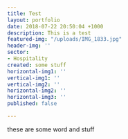 ```yaml
---
title: Test
layout: portfolio
date: 2018-07-22 20:50:04 +1000
description: This is a test
featured-img: "/uploads/IMG_1833.jpg"
header-img: ''
sector:
- Hospitality
created: some stuff
horizontal-img1: ''
vertical-img1: ''
vertical-img2: ''
horizontal-img2: ''
horizontal-img3: ''
published: false

---
```

these are some word and stuff